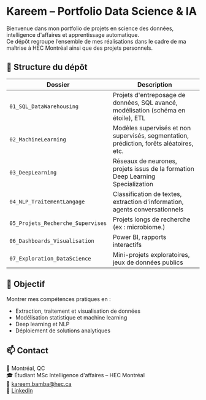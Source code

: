 # Kareem – Portfolio Data Science & IA

Bienvenue dans mon portfolio de projets en science des données, intelligence d'affaires et apprentissage automatique.  
Ce dépôt regroupe l’ensemble de mes réalisations dans le cadre de ma maîtrise à HEC Montréal ainsi que des projets personnels.

## 🧱 Structure du dépôt

| Dossier | Description |
|--------|-------------|
| `01_SQL_DataWarehousing` | Projets d'entreposage de données, SQL avancé, modélisation (schéma en étoile), ETL |
| `02_MachineLearning` | Modèles supervisés et non supervisés, segmentation, prédiction, forêts aléatoires, etc. |
| `03_DeepLearning` | Réseaux de neurones, projets issus de la formation Deep Learning Specialization  |
| `04_NLP_TraitementLangage` | Classification de textes, extraction d'information, agents conversationnels |
| `05_Projets_Recherche_Supervises` | Projets longs de recherche (ex : microbiome.) |
| `06_Dashboards_Visualisation` | Power BI, rapports interactifs |
| `07_Exploration_DataScience` | Mini-projets exploratoires, jeux de données publics |

## 🎯 Objectif

Montrer mes compétences pratiques en :
- Extraction, traitement et visualisation de données
- Modélisation statistique et machine learning
- Deep learning et NLP
- Déploiement de solutions analytiques

## 📫 Contact

📍 Montréal, QC  
🎓 Étudiant MSc Intelligence d'affaires – HEC Montréal  
📧 kareem.bamba@hec.ca  
🔗 [LinkedIn]([https://www.linkedin.com/in/tonprofil/](https://www.linkedin.com/in/kareem-bamba-9284a0211/))

